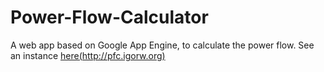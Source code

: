 Power-Flow-Calculator
=====================

A web app based on Google App Engine, to calculate the power flow.
See an instance [here(http://pfc.igorw.org)](http://pfc.igorw.org/)
